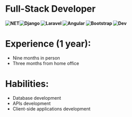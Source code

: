 # Full-Stack Developer 
#### ![NET](https://styles.redditmedia.com/t5_2qh3h/styles/communityIcon_s4j823izlmu91.png)![Django](https://cdn.iconscout.com/icon/free/png-256/djangoproject-2752208-2285025.png) ![Laravel](https://static-00.iconduck.com/assets.00/laravel-icon-256x256-mzyhuzqy.png) ![Angular](https://static-00.iconduck.com/assets.00/angular-icon-256x256-8ljgbnzq.png)   ![Bootstrap](https://cdn.iconscout.com/icon/free/png-256/bootstrap-226077.png) ![Dev](https://devexpress.gallerycdn.vsassets.io/extensions/devexpress/devextrememobileappframework/22.2/1670592218445/Microsoft.VisualStudio.Services.Icons.Default)  

<!--
**ArmandoTeranCastillo/ArmandoTeranCastillo** is a ✨ _special_ ✨ repository because its `README.md` (this file) appears on your GitHub profile.-->


# Experience (1 year):
* Nine months in person
* Three months from home office 

# Habilities:
* Database development 
* APIs development
* Client-side applications development
